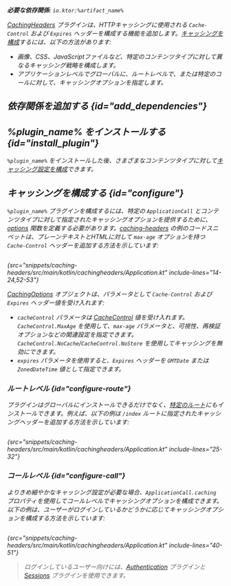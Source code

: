 [//]: # (title: キャッシュヘッダー)

<show-structure for="chapter" depth="2"/>
<primary-label ref="server-plugin"/>

<var name="plugin_name" value="CachingHeaders"/>
<var name="package_name" value="io.ktor.server.plugins.cachingheaders"/>
<var name="artifact_name" value="ktor-server-caching-headers"/>

<tldr>
<p>
<b>必要な依存関係</b>: <code>io.ktor:%artifact_name%</code>
</p>
<var name="example_name" value="caching-headers"/>
<include from="lib.topic" element-id="download_example"/>
<include from="lib.topic" element-id="native_server_supported"/>
</tldr>

[CachingHeaders](https://api.ktor.io/ktor-server/ktor-server-plugins/ktor-server-caching-headers/io.ktor.server.plugins.cachingheaders/-caching-headers.html) プラグインは、HTTPキャッシングに使用される `Cache-Control` および `Expires` ヘッダーを構成する機能を追加します。[キャッシングを構成](#configure)するには、以下の方法があります:
- 画像、CSS、JavaScriptファイルなど、特定のコンテンツタイプに対して異なるキャッシング戦略を構成します。
- アプリケーションレベルでグローバルに、ルートレベルで、または特定のコールに対して、キャッシングオプションを指定します。

## 依存関係を追加する {id="add_dependencies"}

<include from="lib.topic" element-id="add_ktor_artifact_intro"/>
<include from="lib.topic" element-id="add_ktor_artifact"/>

## %plugin_name% をインストールする {id="install_plugin"}

<include from="lib.topic" element-id="install_plugin"/>
<include from="lib.topic" element-id="install_plugin_route"/>

`%plugin_name%` をインストールした後、さまざまなコンテンツタイプに対して[キャッシング設定を構成](#configure)できます。

## キャッシングを構成する {id="configure"}
`%plugin_name%` プラグインを構成するには、特定の `ApplicationCall` とコンテンツタイプに対して指定されたキャッシングオプションを提供するために、[options](https://api.ktor.io/ktor-server/ktor-server-plugins/ktor-server-caching-headers/io.ktor.server.plugins.cachingheaders/-caching-headers-config/options.html) 関数を定義する必要があります。[caching-headers](https://github.com/ktorio/ktor-documentation/tree/%ktor_version%/codeSnippets/snippets/caching-headers) の例のコードスニペットは、プレーンテキストとHTMLに対して `max-age` オプションを持つ `Cache-Control` ヘッダーを追加する方法を示しています:

```kotlin
```
{src="snippets/caching-headers/src/main/kotlin/cachingheaders/Application.kt" include-lines="14-24,52-53"}

[CachingOptions](https://api.ktor.io/ktor-http/io.ktor.http.content/-caching-options/index.html) オブジェクトは、パラメータとして `Cache-Control` および `Expires` ヘッダー値を受け入れます:

* `cacheControl` パラメータは [CacheControl](https://api.ktor.io/ktor-http/io.ktor.http/-cache-control/index.html) 値を受け入れます。`CacheControl.MaxAge` を使用して、`max-age` パラメータと、可視性、再検証オプションなどの関連設定を指定できます。`CacheControl.NoCache`/`CacheControl.NoStore` を使用してキャッシングを無効にできます。
* `expires` パラメータを使用すると、`Expires` ヘッダーを `GMTDate` または `ZonedDateTime` 値として指定できます。

### ルートレベル {id="configure-route"}

プラグインはグローバルにインストールできるだけでなく、[特定のルート](server-plugins.md#install-route)にもインストールできます。例えば、以下の例は `/index` ルートに指定されたキャッシングヘッダーを追加する方法を示しています:

```kotlin
```
{src="snippets/caching-headers/src/main/kotlin/cachingheaders/Application.kt" include-lines="25-32"}

### コールレベル {id="configure-call"}

よりきめ細やかなキャッシング設定が必要な場合、`ApplicationCall.caching` プロパティを使用してコールレベルでキャッシングオプションを構成できます。以下の例は、ユーザーがログインしているかどうかに応じてキャッシングオプションを構成する方法を示しています:

```kotlin
```
{src="snippets/caching-headers/src/main/kotlin/cachingheaders/Application.kt" include-lines="40-51"}

> ログインしているユーザー向けには、[Authentication](server-auth.md) プラグインと [Sessions](server-sessions.md) プラグインを使用できます。